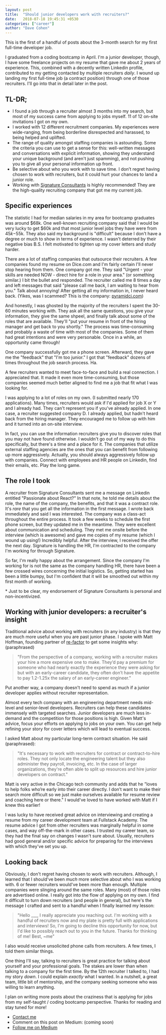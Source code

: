 ```yaml
---
layout: post
title:  "Should junior developers work with recruiters?"
date:   2018-07-18 19:45:31 +0530
categories: ["career"]
author: "Dave Cohen"
---
```


This is the first of a handful of posts about the 3-month search for my first full-time developer job.

I graduated from a coding bootcamp in April. I'm a junior developer, though, I have some freelance projects on my resume that gave me about 2 years of experience. This, combined with a decently written Linkedin profile, contributed to my getting contacted by multiple recruiters *daily*. I wound up landing my first full-time job (a contract position) through one of those recruiters. I'll go into that in detail later in the post.

## TL-DR;

- I found a job through a recruiter almost 3 months into my search, but most of my success came from applying to jobs myself. 11 of 12 on-site invitations I got on my own.
- I worked with 12 different recruitment companies. My experiences were wide-ranging, from being borderline disrespected and harassed, to being helped and uplifted.
- The range of quality amongst staffing companies is astounding. Some the criteria you can use to get a sense for this: well-written messages and conversations with explicit information, showing they understand your unique background (and aren't just spamming), and not pushing you to give all your personal information up front.
- Be selective about who you work with to save time. I don’t regret having chosen to work with recruiters, but it could hurt your chances to land a junior role.
- Working with [Signature Consultants](https://www.sigconsult.com/) is highly recommended! They are the high-quality recruiting company that got me my current job.

## Specific experiences

The statistic I had for median salaries in my area for bootcamp graduates was around $68k. One well-known recruiting company said that I would be very lucky to get $60k and that most junior level jobs they have were from $45k-$55k. They also said my background is "difficult" because I don't have a degree or much to show in terms of experience. I wasn't deterred by their negative bias B.S. I felt motivated to tighten up my cover letters and study harder.

There are a lot of staffing companies that outsource their recruiters. A few companies found my resume on Dice.com and I'm fairly certain I'll never stop hearing from them. One company got me. They said "Urgent - your skills are needed NOW - direct hire for a role in your area." (or something similar.) I bit the bullet and responded. The recruiter called me 8 times a day and left messages that said "please call me back, I am waiting to hear from you." Talk about annoying! After getting all my information in, I never heard back. (Yikes, was I scammed? This is the company: [pyramidci.com](http://www.pyramidci.com/home))

And honestly, I was ghosted by the majority of the recruiters I spent the 30-60 minutes working with. They ask all the same questions, you give your information, they give the same shpeel, and finally talk about some of the roles that are available. They'll "put your resume in front of the hiring manager and get back to you shortly." The process was time-consuming and probably a waste of time with most of the companies. Some of them had great intentions and were very personable. Once in a while, an opportunity came through!

One company successfully got me a phone screen. Afterward, they gave me the "feedback" that "I'm too junior." I got that "feedback" dozens of times throughout the job search process. Ha.

A few recruiters wanted to meet face-to-face and build a real connection. I appreciated that. It made it even more time-consuming, but those companies seemed much better aligned to find me a job that fit what I was looking for.

I was applying to a lot of roles on my own. (I submitted nearly 170 applications). Many times, recruiters would ask if I'd applied for job X or Y and I already had. They can't represent you if you've already applied. In one case, a recruiter suggested company D. I already applied, but hadn't heard back from the hiring manager. They encouraged me to follow up with him and it turned into an on-site interview.

In fact, you can use the information recruiters give you to discover roles that you may not have found otherwise. I wouldn't go out of my way to do this specifically, but there's a time and a place for it. The companies that utilize external staffing agencies are the ones that you can benefit from following up more aggressively. Actually, you should always aggressively follow up with companies. Connect with employees and HR people on Linkedin, find their emails, etc. Play the long game.

## The role I took

A recruiter from Signature Consultants sent me a message on Linkedin entitled "Passionate about React?" In that note, he told me details about the role, the name of the company, the benefits, and that it was a contract role. It's *rare* that you get all the information in the first message. I wrote back immediately and said I was interested. The company was a class-act throughout the entire process. It took a few weeks to schedule the first phone screen, but they updated me in the meantime. They were excellent about communication and scheduling. They met me onsite before the interview (which is awesome) and gave me copies of my resume (which I wound up using!) Incredibly helpful. After the interview, I received the offer the next day. Signature is handling the HR, I'm contracted to the company I'm working for through Signature.

So far, I'm really happy about the arrangement. Since the company I'm working for is not the same as the company handling HR, there have been a few crossed wires concerning the initial logistics. So, getting started has been a little bumpy, but I'm confident that it will be smoothed out within my first month of working.

\* Just to be clear, my endorsement of Signature Consultants is personal and non-incentivized.

## Working with junior developers: a recruiter's insight

Traditional advice about working with recruiters (in any industry) is that they are much more useful when you are past junior phase. I spoke with Matt Hoffman, founding partner of [re-factor](https://re-factor.co/) to get some insights why: (paraphrased)
> "From the perspective of a company, working with a recruiter makes your hire a more expensive one to make. They’d pay a premium for someone who had nearly exactly the experience they were asking for but with an early-career candidate, they often don’t have the appetite to pay 1.2-1.25x the salary of an early-career engineer."

Put another way, a company doesn't need to spend as much if a junior developer applies without recruiter representation.

Almost every tech company with an engineering department needs mid-level and senior-level developers. Recruiters can help these candidates immensely with targeted searches. Junior developers are much less in-demand and the competition for those positions is high. Given Matt's advice, focus your efforts on applying to jobs on your own. You can get help refining your story for cover letters which will lead to eventual success.

I asked Matt about my particular long-term contract situation. He said (paraphrased):
> "It's necessary to work with recruiters for contract or contract-to-hire roles. They not only locate the engineering talent but they also administer they payroll, invoicing, etc. In the case of larger organizations, they're often able to split up resources and hire junior developers on contract."

Matt is very active in the Chicago tech community and adds that he "loves to help folks who’re early into their career directly. I don’t want to make their search more difficult so we just make ourselves available for resume review and coaching here or there." I would've loved to have worked with Matt if I knew this earlier!

I was lucky to have received great advice on interviewing and creating a resume from my career development team at Fullstack Academy. The resume advice I got from other recruiters was marginally helpful in some cases, and way off-the-mark in other cases. I trusted my career team, so they had the final say on changes I wasn't sure about. Usually, recruiters had good general and/or specific advice for preparing for the interviews with which they've set you up.

## Looking back

Obviously, I don't regret having chosen to work with recruiters. Although, I learned that I should've been *much* more selective about who I was working with. 6 or fewer recruiters would've been more than enough. Multiple companies were slinging around the same roles. Many (most) of those roles are advertised online. I really got into the flow of applying on my own. I find it difficult to turn down recruiters (and people in general), but here's the message I crafted and sent to a handful when I finally learned my lesson:
> "Hello ___, I really appreciate you reaching out. I'm working with a handful of recruiters now and my plate is pretty full with applications and interviews! So, I'm going to decline this opportunity for now, but I'd like to possibly reach out to you in the future. Thanks for thinking of me! Best, ~me"

I also would receive unsolicited phone calls from recruiters. A few times, I told them similar things.

One thing I'll say, talking to recruiters is great practice for talking about yourself and your professional goals. The stakes are lower than when talking to a company for the first time. By the 12th recruiter I talked to, I had my story *down*. I could explain *exactly* what I wanted. In a nutshell, a great team, little bit of mentorship, and the company seeking someone who was willing to learn anything.

I plan on writing more posts about the craziness that is applying for jobs from my self-taught / coding bootcamp perspective. Thanks for reading and stay tuned for more!

- [Contact me](https://scraggo.github.io/contact/)
- Comment on this post on Medium: (coming soon)
- [Follow me on Medium](https://medium.com/@scraggo)
